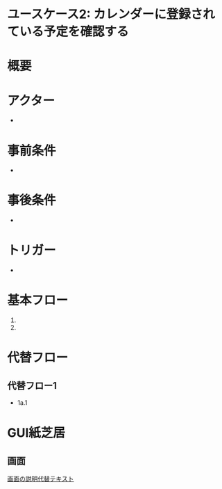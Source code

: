 # ユースケース2: カレンダーに登録されている予定を確認する

# 概要

# アクター

- 

# 事前条件

- 

# 事後条件

- 

# トリガー

- 

# 基本フロー

1. 

2. 

# 代替フロー

## 代替フロー1
- 1a.1

# GUI紙芝居

## 画面

[画面の説明代替テキスト]()
